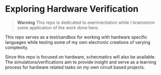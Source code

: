 # Exploring Hardware Verification
> **Warning** This repo is dedicated to exerimentation while I 
> brainstorm some application of the work done here.

This repo serves as a test/sandbox for working with hardware specific
languages while testing some of my own electronic creations of 
varying complexity. 

Since this repo is focused on hardware, schecmatics will also be 
available. The simulations/verifications aim to provide insight and 
serve as a learning process for hardware related tasks on my own 
circuit based projects.



